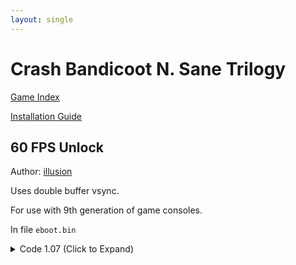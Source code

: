 ```yaml
---
layout: single
---
```


# Crash Bandicoot N. Sane Trilogy

[Game Index](/patch/#ps4)

[Installation Guide](https://illusion0001.github.io/install-instructions/)

## 60 FPS Unlock

Author: [illusion](https://twitter.com/illusion0002)

Uses double buffer vsync.

For use with 9th generation of game consoles.

In file `eboot.bin`

<details>
<summary>Code 1.07 (Click to Expand)</summary>

{% highlight none %}
# sceVideoOutSetFlipRate

E8 2D E3 D0 00

90 90 90 90 90
{% endhighlight %}

</details>
